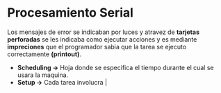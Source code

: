 # Procesamiento Serial
Los mensajes de error se indicaban por luces y atravez de **tarjetas perforadas** se les indicaba como ejecutar acciones y es mediante **impreciones** que el programador sabia que la tarea se ejecuto correctamente **(printout)**.
- **Scheduling ->** Hoja donde se especifica el tiempo durante el cual se usara la maquina.
- **Setup ->** Cada tarea involucra
|